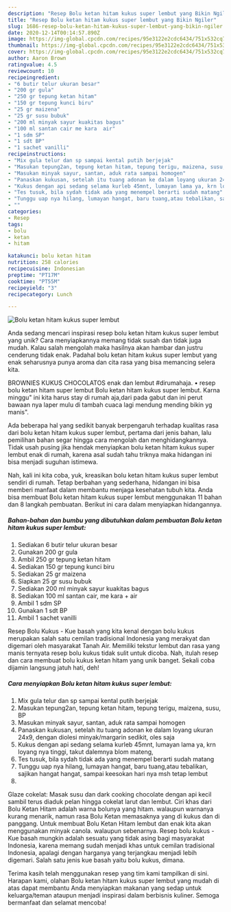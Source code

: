 ```yaml
---
description: "Resep Bolu ketan hitam kukus super lembut yang Bikin Ngiler"
title: "Resep Bolu ketan hitam kukus super lembut yang Bikin Ngiler"
slug: 1686-resep-bolu-ketan-hitam-kukus-super-lembut-yang-bikin-ngiler
date: 2020-12-14T00:14:57.890Z
image: https://img-global.cpcdn.com/recipes/95e3122e2cdc6434/751x532cq70/bolu-ketan-hitam-kukus-super-lembut-foto-resep-utama.jpg
thumbnail: https://img-global.cpcdn.com/recipes/95e3122e2cdc6434/751x532cq70/bolu-ketan-hitam-kukus-super-lembut-foto-resep-utama.jpg
cover: https://img-global.cpcdn.com/recipes/95e3122e2cdc6434/751x532cq70/bolu-ketan-hitam-kukus-super-lembut-foto-resep-utama.jpg
author: Aaron Brown
ratingvalue: 4.5
reviewcount: 10
recipeingredient:
- "6 butir telur ukuran besar"
- "200 gr gula"
- "250 gr tepung ketan hitam"
- "150 gr tepung kunci biru"
- "25 gr maizena"
- "25 gr susu bubuk"
- "200 ml minyak sayur kuakitas bagus"
- "100 ml santan cair me kara  air"
- "1 sdm SP"
- "1 sdt BP"
- "1 sachet vanilli"
recipeinstructions:
- "Mix gula telur dan sp sampai kental putih berjejak"
- "Masukan tepung2an, tepung ketan hitam, tepung terigu, maizena, susu, BP"
- "Masukan minyak sayur, santan, aduk rata sampai homogen"
- "Panaskan kukusan, setelah itu tuang adonan ke dalam loyang ukuran 24x9, dengan diolesi minyak/margarin sedikit, oles saja"
- "Kukus dengan api sedang selama kurleb 45mnt, lumayan lama ya, krn loyang nya tinggi, takut dalemnya blom mateng,"
- "Tes tusuk, bila sydah tidak ada yang menempel berarti sudah matang"
- "Tunggu uap nya hilang, lumayan hangat, baru tuang,atau tebalikan, sajikan hangat hangat, sampai keesokan hari nya msh tetap lembut"
- ""
categories:
- Resep
tags:
- bolu
- ketan
- hitam

katakunci: bolu ketan hitam 
nutrition: 258 calories
recipecuisine: Indonesian
preptime: "PT17M"
cooktime: "PT55M"
recipeyield: "3"
recipecategory: Lunch

---
```



![Bolu ketan hitam kukus super lembut](https://img-global.cpcdn.com/recipes/95e3122e2cdc6434/751x532cq70/bolu-ketan-hitam-kukus-super-lembut-foto-resep-utama.jpg)

Anda sedang mencari inspirasi resep bolu ketan hitam kukus super lembut yang unik? Cara menyiapkannya memang tidak susah dan tidak juga mudah. Kalau salah mengolah maka hasilnya akan hambar dan justru cenderung tidak enak. Padahal bolu ketan hitam kukus super lembut yang enak seharusnya punya aroma dan cita rasa yang bisa memancing selera kita.

BROWNIES KUKUS CHOCOLATOS enak dan lembut #dirumahaja. • resep bolu ketan hitam super lembut Bolu ketan hitam kukus super lembut. Karna minggu&#34; ini kita harus stay di rumah aja,dari pada gabut dan ini perut bawaan nya laper mulu di tambah cuaca lagi mendung mending bikin yg manis&#34;.

Ada beberapa hal yang sedikit banyak berpengaruh terhadap kualitas rasa dari bolu ketan hitam kukus super lembut, pertama dari jenis bahan, lalu pemilihan bahan segar hingga cara mengolah dan menghidangkannya. Tidak usah pusing jika hendak menyiapkan bolu ketan hitam kukus super lembut enak di rumah, karena asal sudah tahu triknya maka hidangan ini bisa menjadi suguhan istimewa.


Nah, kali ini kita coba, yuk, kreasikan bolu ketan hitam kukus super lembut sendiri di rumah. Tetap berbahan yang sederhana, hidangan ini bisa memberi manfaat dalam membantu menjaga kesehatan tubuh kita. Anda bisa membuat Bolu ketan hitam kukus super lembut menggunakan 11 bahan dan 8 langkah pembuatan. Berikut ini cara dalam menyiapkan hidangannya.

<!--inarticleads1-->

##### Bahan-bahan dan bumbu yang dibutuhkan dalam pembuatan Bolu ketan hitam kukus super lembut:

1. Sediakan 6 butir telur ukuran besar
1. Gunakan 200 gr gula
1. Ambil 250 gr tepung ketan hitam
1. Sediakan 150 gr tepung kunci biru
1. Sediakan 25 gr maizena
1. Siapkan 25 gr susu bubuk
1. Sediakan 200 ml minyak sayur kuakitas bagus
1. Sediakan 100 ml santan cair, me kara + air
1. Ambil 1 sdm SP
1. Gunakan 1 sdt BP
1. Ambil 1 sachet vanilli


Resep Bolu Kukus - Kue basah yang kita kenal dengan bolu kukus merupakan salah satu cemilan tradisional Indonesia yang merakyat dan digemari oleh masyarakat Tanah Air. Memiliki tekstur lembut dan rasa yang manis ternyata resep bolu kukus tidak sulit untuk dicoba. Nah, itulah resep dan cara membuat bolu kukus ketan hitam yang unik banget. Sekali coba dijamin langsung jatuh hati, deh! 

<!--inarticleads2-->

##### Cara menyiapkan Bolu ketan hitam kukus super lembut:

1. Mix gula telur dan sp sampai kental putih berjejak
1. Masukan tepung2an, tepung ketan hitam, tepung terigu, maizena, susu, BP
1. Masukan minyak sayur, santan, aduk rata sampai homogen
1. Panaskan kukusan, setelah itu tuang adonan ke dalam loyang ukuran 24x9, dengan diolesi minyak/margarin sedikit, oles saja
1. Kukus dengan api sedang selama kurleb 45mnt, lumayan lama ya, krn loyang nya tinggi, takut dalemnya blom mateng,
1. Tes tusuk, bila sydah tidak ada yang menempel berarti sudah matang
1. Tunggu uap nya hilang, lumayan hangat, baru tuang,atau tebalikan, sajikan hangat hangat, sampai keesokan hari nya msh tetap lembut
1. 


Glaze cokelat: Masak susu dan dark cooking chocolate dengan api kecil sambil terus diaduk pelan hingga cokelat larut dan lembut. Ciri khas dari Bolu Ketan Hitam adalah warna bolunya yang hitam. walaupun warnanya kurang menarik, namun rasa Bolu Ketan memasaknya yang di kukus dan di panggang. Untuk membuat Bolu Ketan Hitam lembut dan enak kita akan menggunakan minyak canola. walaupun sebenarnya. Resep bolu kukus - Kue basah mungkin adalah sesuatu yang tidak asing bagi masyarakat Indonesia, karena memang sudah menjadi khas untuk cemilan tradisional Indonesia, apalagi dengan harganya yang terjangkau menjadi lebih digemari. Salah satu jenis kue basah yaitu bolu kukus, dimana. 

Terima kasih telah menggunakan resep yang tim kami tampilkan di sini. Harapan kami, olahan Bolu ketan hitam kukus super lembut yang mudah di atas dapat membantu Anda menyiapkan makanan yang sedap untuk keluarga/teman ataupun menjadi inspirasi dalam berbisnis kuliner. Semoga bermanfaat dan selamat mencoba!
